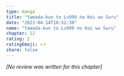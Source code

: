 ```yaml
---
type: manga
title: "Yamada-kun to Lv999 no Koi wo Suru"
date: "2023-04-14T10:52:30"
name: "Yamada-kun to Lv999 no Koi wo Suru"
chapter: 12
rating: 2
ratingEmoji: ⭐️⭐️
share: false
---
```


*[No review was written for this chapter]*
